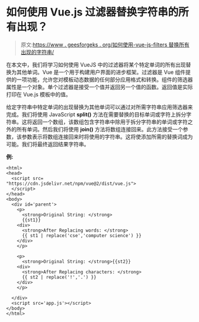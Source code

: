# 如何使用 Vue.js 过滤器替换字符串的所有出现？

> 原文:[https://www . geesforgeks . org/如何使用-vue-js-filters 替换所有出现的字符串/](https://www.geeksforgeeks.org/how-to-replace-all-occurrences-of-a-string-using-vue-js-filters/)

在本文中，我们将学习如何使用 VueJS 中的过滤器将某个特定单词的所有出现替换为其他单词。Vue 是一个用于构建用户界面的进步框架。过滤器是 Vue 组件提供的一项功能，允许您对模板动态数据的任何部分应用格式和转换。组件的筛选器属性是一个对象。单个过滤器是接受一个值并返回另一个值的函数。返回值是实际打印在 Vue.js 模板中的值。

给定字符串中特定单词的出现替换为其他单词可以通过对所需字符串应用筛选器来完成。我们将使用 JavaScript **split()** 方法在需要替换的目标单词或字符上拆分字符串。这将返回一个数组，该数组包含字符串中除用于拆分字符串的单词或字符之外的所有单词。然后我们将使用 **join()** 方法将数组连接回来。此方法接受一个参数，该参数表示将数组连接回来时将使用的字符串。这将使添加所需的替换词成为可能。我们将最终返回结果字符串。

**例:**

```
<html>
<head>
  <script src=
"https://cdn.jsdelivr.net/npm/vue@2/dist/vue.js">
  </script>
</head>
<body>
  <div id='parent'>
    <p>
      <strong>Original String: </strong>
      {{st1}}
    <div>
      <strong>After Replacing words: </strong>
      {{ st1 | replace('cse','computer science') }}
    </div>
    </p>

    <p>
      <strong>Original String: </strong>{{st2}}
    <div>
      <strong>After Replacing characters: </strong>
      {{ st2 | replace('!','.') }}
    </div>
    </p>

  </div>
  <script src='app.js'></script>
</body>
</html>
```